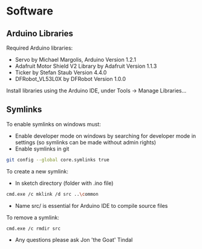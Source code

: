 # Software

## Arduino Libraries

Required Arduino libraries:
- Servo by Michael Margolis, Arduino Version 1.2.1
- Adafruit Motor Shield V2 Library by Adafruit Version 1.1.3
- Ticker by Stefan Staub Version 4.4.0
- DFRobot_VL53L0X by DFRobot Version 1.0.0

Install libraries using the Arduino IDE, under Tools -> Manage Libraries...

## Symlinks

To enable symlinks on windows must:
- Enable developer mode on windows by searching for developer mode in settings (so symlinks can be made without admin rights)
- Enable symlinks in git
```bash
git config --global core.symlinks true
```

To create a new symlink:
- In sketch directory (folder with .ino file)
```bash
cmd.exe /c mklink /d src ..\common
```
- Name src/ is essential for Arduino IDE to compile source files

To remove a symlink:
```bash
cmd.exe /c rmdir src
```

- Any questions please ask Jon 'the Goat' Tindal
